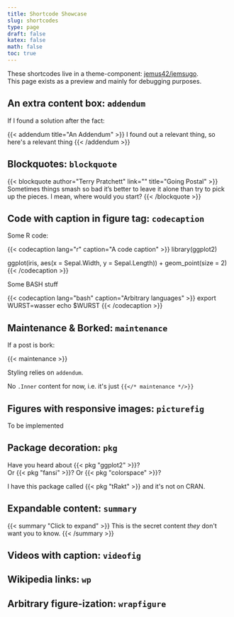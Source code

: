 ```yaml
---
title: Shortcode Showcase
slug: shortcodes
type: page
draft: false
katex: false
math: false
toc: true
---
```


These shortcodes live in a theme-component: [jemus42/jemsugo](https://github.com/jemus42/jemsugo).  
This page exists as a preview and mainly for debugging purposes.

## An extra content box: `addendum`

If I found a solution after the fact:

{{< addendum title="An Addendum" >}}
I found out a relevant thing, so here's a relevant thing
{{< /addendum >}}

## Blockquotes: `blockquote`

{{< blockquote author="Terry Pratchett" link="" title="Going Postal" >}}
Sometimes things smash so bad it’s better to leave it alone than try to pick up the pieces. I mean, where would you start?
{{< /blockquote >}}

## Code with caption in figure tag: `codecaption`

Some R code:

{{< codecaption lang="r" caption="A code caption" >}}
library(ggplot2)

ggplot(iris, aes(x = Sepal.Width, y = Sepal.Length)) +
  geom_point(size = 2)
{{< /codecaption >}}

Some BASH stuff

{{< codecaption lang="bash" caption="Arbitrary languages" >}}
export WURST=wasser
echo $WURST
{{< /codecaption >}}

## Maintenance & Borked: `maintenance`

If a post is bork:

{{< maintenance >}}

Styling relies on `addendum`.

No `.Inner` content for now, i.e. it's just `{{</* maintenance */>}}`

## Figures with responsive images: `picturefig`

To be implemented

## Package decoration: `pkg`

Have you heard about {{< pkg "ggplot2" >}}?  
Or {{< pkg "fansi" >}}? Or {{< pkg "colorspace" >}}?

I have this package called {{< pkg "tRakt" >}} and it's not on CRAN.

## Expandable content: `summary`

{{< summary "Click to expand" >}}
This is the secret content *they* don't want you to know.
{{< /summary >}}

## Videos with caption: `videofig`

## Wikipedia links: `wp`

## Arbitrary figure-ization: `wrapfigure`
